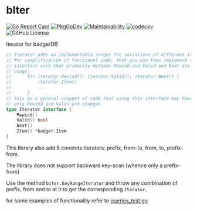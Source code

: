 # bIter

[![Go Report Card](https://goreportcard.com/badge/github.com/MikkelHJuul/bIter)](https://goreportcard.com/report/github.com/MikkelHJuul/bIter)
[![PkgGoDev](https://pkg.go.dev/badge/github.com/MikkelHJuul/bIter)](https://pkg.go.dev/github.com/MikkelHJuul/bIter)
[![Maintainability](https://api.codeclimate.com/v1/badges/96eda04e3207e18786c2/maintainability)](https://codeclimate.com/github/MikkelHJuul/bIter/maintainability)
[![codecov](https://codecov.io/gh/MikkelHJuul/bIter/branch/main/graph/badge.svg?token=1RFY7XASKC)](https://codecov.io/gh/MikkelHJuul/bIter)
![GitHub License](https://img.shields.io/github/license/MikkelHJuul/bIter)

Iterator for badgerDB

```go
// Iterator adds an implementable target for variations of different Iterator's
// for simplification of functional code, that you can then implement this reduced
// interface such that primarily methods Rewind and Valid and Next are overloaded.
// usage:
// 		for iterator.Rewind(); iterator.Valid(); iterator.Next() {
//			iterator.Item()
//			...
//		}
// this is a general snippet of code that using this interface may have overloaded
// only Rewind and Valid are changes
type Iterator interface {
	Rewind()
	Valid() bool
	Next()
	Item() *badger.Item
}
```
This library also add 5 concrete iterators: prefix, from-to, from, to, prefix-from.

The library does not support backward key-scan (whence only a prefix-from)

Use the method `biter.KeyRangeIterator` and throw any combination of prefix, from and to at it to get the corresponding `Iterator`.

for some examples of functionality refer to [queries_test.go](queries_test.go)